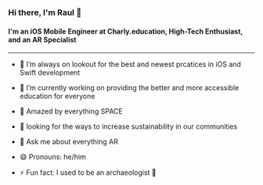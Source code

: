 ### Hi there, I'm Raul 👋

#### I'm an iOS Mobile Engineer at Charly.education, High-Tech Enthusiast, and an AR Specialist
---
- 🌱 I’m always on lookout for the best and newest prcatices in iOS and Swift development
- 🔭 I’m currently working on providing the better and more accessible education for everyone
- :milky_way: Amazed by everything SPACE
- :herb: looking for the ways to increase sustainability in our communities
- 💬 Ask me about everything AR
- 😄 Pronouns: he/him


- ⚡ Fun fact: I used to be an archaeologist 🤠
<!--
**RaulSul/RaulSul** is a ✨ _special_ ✨ repository because its `README.md` (this file) appears on your GitHub profile.

Here are some ideas to get you started:


- 👯 I’m looking to collaborate on ...
- 🤔 I’m looking for help with ...
- 📫 How to reach me: ...

-->
